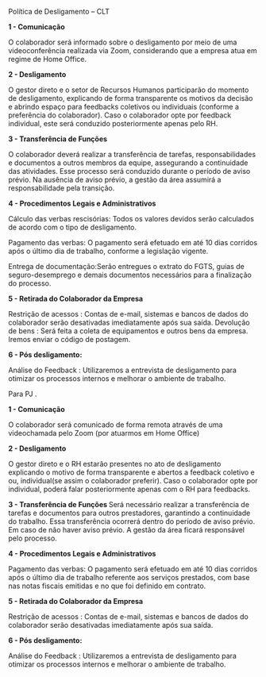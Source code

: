 Política de Desligamento – CLT

<b> 1 - Comunicação </b>

O colaborador será informado sobre o desligamento por meio de uma videoconferência realizada via Zoom, considerando que a empresa atua em regime de Home Office.

<b> 2 - Desligamento</b>

O gestor direto e o setor de Recursos Humanos participarão do momento de desligamento, explicando de forma transparente os motivos da decisão e abrindo espaço para feedbacks coletivos ou individuais (conforme a preferência do colaborador). Caso o colaborador opte por feedback individual, este será conduzido posteriormente apenas pelo RH.

<b> 3 - Transferência de Funções </b>

O colaborador deverá realizar a transferência de tarefas, responsabilidades e documentos a outros membros da equipe, assegurando a continuidade das atividades. Esse processo será conduzido durante o período de aviso prévio. Na ausência de aviso prévio, a gestão da área assumirá a responsabilidade pela transição.

<b> 4 - Procedimentos Legais e Administrativos</b>

Cálculo das verbas rescisórias: Todos os valores devidos serão calculados de acordo com o tipo de desligamento.

Pagamento das verbas: O pagamento será efetuado em até 10 dias corridos após o último dia de trabalho, conforme a legislação vigente.

Entrega de documentação:Serão entregues o extrato do FGTS, guias de seguro-desemprego e demais documentos necessários para a finalização do processo.


<b> 5 - Retirada do Colaborador da Empresa</b>

Restrição de acessos : Contas de e-mail, sistemas e bancos de dados do colaborador serão desativadas imediatamente após sua saída.
Devolução de bens : Será feita a coleta de equipamentos e outros bens da empresa. 
Iremos enviar o código de postagem.


<b> 6 - Pós desligamento:</b>

Análise do Feedback : Utilizaremos a entrevista de desligamento para otimizar os processos internos e melhorar o ambiente de trabalho.

Para PJ .

<b> 1 - Comunicação </b>

O colaborador será comunicado de forma remota através de uma videochamada pelo Zoom (por atuarmos em Home Office)

<b> 2 - Desligamento</b>

O gestor direto e o RH estarão presentes no ato de desligamento explicando o motivo de forma transparente e abertos a feedback coletivo e ou, individual(se assim o colaborador preferir). Caso o colaborador opte por individual, poderá falar posteriormente apenas com o RH para feedbacks.

<b> 3 - Transferência de Funções </b> 
Será necessário realizar a transferência de tarefas e documentos para outros prestadores, garantindo a continuidade do trabalho. 
Essa transferência ocorrerá dentro do período de aviso prévio.
Em caso de não haver aviso prévio. A gestão da área ficará responsável pelo processo.


<b> 4 - Procedimentos Legais e Administrativos</b>

Pagamento das verbas: O pagamento será efetuado em até 10 dias corridos após o último dia de trabalho referente aos serviços prestados, com base nas notas fiscais emitidas e no que foi definido em contrato.


<b> 5 - Retirada do Colaborador da Empresa</b>

Restrição de acessos : Contas de e-mail, sistemas e bancos de dados do colaborador serão desativadas imediatamente após sua saída.


<b> 6 - Pós desligamento:</b>

Análise do Feedback : Utilizaremos a entrevista de desligamento para otimizar os processos internos e melhorar o ambiente de trabalho.
